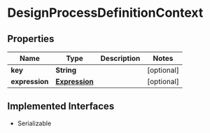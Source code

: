

# DesignProcessDefinitionContext

## Properties

Name | Type | Description | Notes
------------ | ------------- | ------------- | -------------
**key** | **String** |  |  [optional]
**expression** | [**Expression**](Expression.md) |  |  [optional]


## Implemented Interfaces

* Serializable


